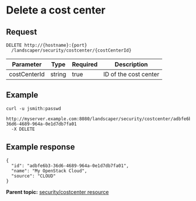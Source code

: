 # Delete a cost center

## Request

```
DELETE http://{hostname}:{port}
  /landscaper/security/costcenter/{costCenterId}

```

|Parameter|Type|Required|Description|
|---------|----|--------|-----------|
|costCenterId|string|true|ID of the cost center|

## Example

```
curl -u jsmith:passwd 
  http://myserver.example.com:8080/landscaper/security/costcenter/adbfe6b3-36d6-4689-964a-0e1d7db7fa01
  -X DELETE
```

## Example response

```
{
  "id": "adbfe6b3-36d6-4689-964a-0e1d7db7fa01",
  "name": "My OpenStack Cloud",
  "source": "CLOUD"
}
```

**Parent topic:** [security/costcenter resource](../../com.edt.api.doc/topics/security_costcenter_.md)

